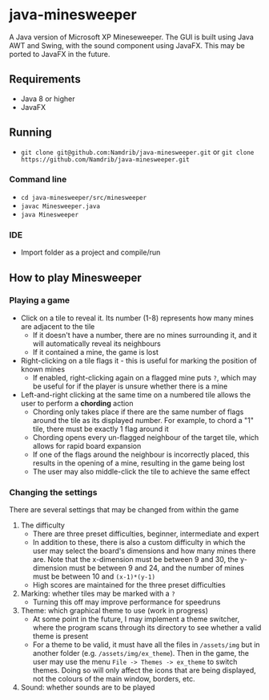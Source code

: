 # java-minesweeper
A Java version of Microsoft XP Mineseweeper. The GUI is built using Java AWT and Swing, with the sound component using JavaFX. This may be ported to JavaFX in the future.

## Requirements
- Java 8 or higher
- JavaFX

## Running
- `git clone git@github.com:Namdrib/java-minesweeper.git` or `git clone https://github.com/Namdrib/java-minesweeper.git`

### Command line
- `cd java-minesweeper/src/minesweeper`
- `javac Minesweeper.java`
- `java Minesweeper`

### IDE
- Import folder as a project and compile/run

## How to play Minesweeper
### Playing a game
- Click on a tile to reveal it. Its number (1-8) represents how many mines are adjacent to the tile
	- If it doesn't have a number, there are no mines surrounding it, and it will automatically reveal its neighbours
	- If it contained a mine, the game is lost
- Right-clicking on a tile flags it - this is useful for marking the position of known mines
	- If enabled, right-clicking again on a flagged mine puts `?`, which may be useful for if the player is unsure whether there is a mine
- Left-and-right clicking at the same time on a numbered tile allows the user to perform a **chording** action
	- Chording only takes place if there are the same number of flags around the tile as its displayed number. For example, to chord a "1" tile, there must be exactly 1 flag around it
	- Chording opens every un-flagged neighbour of the target tile, which allows for rapid board expansion
	- If one of the flags around the neighbour is incorrectly placed, this results in the opening of a mine, resulting in the game being lost
	- The user may also middle-click the tile to achieve the same effect

### Changing the settings
There are several settings that may be changed from within the game
1. The difficulty
	- There are three preset difficulties, beginner, intermediate and expert
	- In addition to these, there is also a custom difficulty in which the user may select the board's dimensions and how many mines there are. Note that the x-dimension must be between 9 and 30, the y-dimension must be between 9 and 24, and the number of mines must be between 10 and `(x-1)*(y-1)`
	- High scores are maintained for the three preset difficulties
1. Marking: whether tiles may be marked with a `?`
	- Turning this off may improve performance for speedruns
1. Theme: which graphical theme to use (work in progress) 
	- At some point in the future, I may implement a theme switcher, where the program scans through its directory to see whether a valid theme is present
	- For a theme to be valid, it must have all the files in `/assets/img` but in another folder (e.g. `/assets/img/ex_theme`). Then in the game, the user may use the menu `File -> Themes -> ex_theme` to switch themes. Doing so will only affect the icons that are being displayed, not the colours of the main window, borders, etc.
1. Sound: whether sounds are to be played
